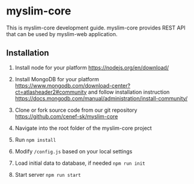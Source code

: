 # myslim-core
This is myslim-core development guide. myslim-core provides REST API that can be used by myslim-web application.

## Installation

1. Install node for your platform
https://nodejs.org/en/download/

2. Install MongoDB for your platform
https://www.mongodb.com/download-center?ct=atlasheader2#community and follow installation instruction https://docs.mongodb.com/manual/administration/install-community/

3. Clone or fork source code from our git repository
https://github.com/cenef-sk/myslim-core

4. Navigate into the root folder of the myslim-core project

5. Run `npm install`

6. Modify `/config.js` based on your local settings

7. Load initial data to database, if needed `npm run init`

8. Start server `npm run start`
